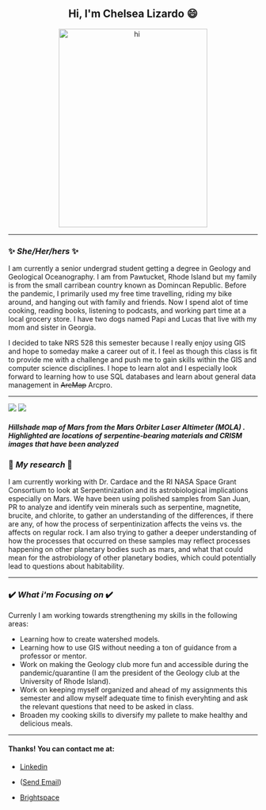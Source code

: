 
## <div align="center"> **Hi, I'm Chelsea Lizardo** :smile: </div>

<p align="center"> 
 <img src="https://user-images.githubusercontent.com/74572380/107051358-5e522b80-679a-11eb-8dbc-06a7b90943a6.jpg" alt="hi" width="300" height="400"> </p>

______________________________________________________________________________________________________________________________________________________________________________


###   :sparkles: *She/Her/hers* :sparkles:
<font size=".01">  I am currently a senior undergrad student getting a degree in Geology and Geological Oceanography. I am from Pawtucket, Rhode Island but my family is from the small carribean country known as Domincan Republic. Before the pandemic, I primarily used my free time travelling, riding my bike around, and hanging out with family and friends. Now I spend alot of time cooking, reading books, listening to podcasts, and working part time at a local grocery store. I have two dogs named Papi and Lucas that live with my mom and sister in Georgia.  </font> 


<font size=".01"> I decided to take NRS 528 this semester because I really enjoy using GIS and hope to someday make a career out of it. I feel as though this class is fit to provide me with a challenge and push me to gain skills within the GIS and computer science disciplines. I hope to learn alot and I especially look forward to learning how to use SQL databases and learn about general data management  in ~~ArcMap~~ Arcpro. </font> 


______________________________________________________________________________________________________________________________________________________________________________


<img src="https://user-images.githubusercontent.com/74572380/107059974-6fa03580-67a4-11eb-90a3-997d0a053346.png" width=""/> <img src="https://user-images.githubusercontent.com/74572380/107060864-7b402c00-67a5-11eb-80dc-18d71557f241.JPG" width=""/>

##### <font size=".001"> Hillshade map of Mars from the Mars Orbiter Laser Altimeter (MOLA) . Highlighted are locations of serpentine‐bearing materials and CRISM images that have been analyzed </font>


### :lab_coat: *My research* :lab_coat:
<font size=".01"> I am currently working with Dr. Cardace and the RI NASA Space Grant Consortium to look at Serpentinization and its astrobiological implications especially on Mars. We have been using polished samples from San Juan, PR to analyze and identify vein minerals such as serpentine, magnetite, brucite, and chlorite, to gather an understanding of the differences, if there are any, of how the process of serpentinization affects the veins vs. the affects on regular rock. I am also trying to gather a deeper understanding of how the processes that occurred on these samples may reflect processes happening on other planetary bodies such as mars, and what that could mean for the astrobiology of other planetary bodies, which could potentially lead to questions about habitability. </font>

 ______________________________________________________________________________________________________________________________________________________________________________
 
 
 ### :heavy_check_mark: *What i'm Focusing on* :heavy_check_mark:
 <font size=".01"> Currenly I am working towards strengthening my skills in the following areas:
* Learning how to create watershed models.
* Learning how to use GIS without needing a ton of guidance from a professor or mentor.
* Work on making the Geology club more fun and accessible during the pandemic/quarantine (I am the president of the Geology club at the University of Rhode Island).
* Work on keeping myself organized and ahead of my assignments this semester and allow myself adequate time to finish everyhting and ask the relevant questions that need to be asked in class.
* Broaden my cooking skills to diversify my pallete to make healthy and delicious meals.
 
 ______________________________________________________________________________________________________________________________________________________________________________

 
 #### Thanks! You can contact me at:
 * [Linkedin](https://www.linkedin.com/in/chelsea-lizardo-267667153/)
 
 * (<a href = "mailto: chelsea_lizardo@uri.edu">Send Email</a>)
 
 * [Brightspace](https://brightspace.uri.edu/d2l/le/133064/discussions/List)

